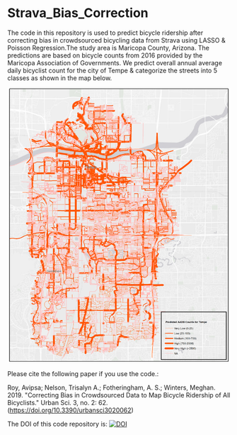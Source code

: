 # Strava_Bias_Correction
The code in this repository is used to predict bicycle ridership after correcting bias in crowdsourced bicycling data from Strava using LASSO &amp; Poisson Regression.The study area is Maricopa County, Arizona. The predictions are based on bicycle counts from 2016 provided by the Maricopa Association of Governments. We predict overall annual average daily bicyclist count for the city of Tempe & categorize the streets into 5 classes as shown in the map below.

![Bias-corrected AADB Prediciton map for the city of Tempe in 2016](https://github.com/Avipsa1/Strava_Bias_Correction/blob/master/Results/fig_8.png)

Please cite the following paper if you use the code.: 

Roy, Avipsa; Nelson, Trisalyn A.; Fotheringham, A. S.; Winters, Meghan. 2019. "Correcting Bias in Crowdsourced Data to Map Bicycle Ridership of All Bicyclists." Urban Sci. 3, no. 2: 62. (https://doi.org/10.3390/urbansci3020062)


The DOI of this code repository is: [![DOI](https://zenodo.org/badge/DOI/10.5281/zenodo.3240560.svg)](https://doi.org/10.5281/zenodo.3240560)
